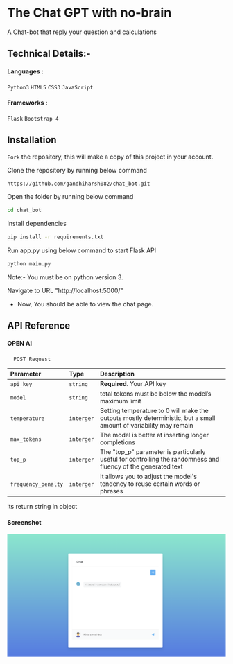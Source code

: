 
# The Chat GPT with no-brain

A Chat-bot that reply your question and calculations 


## Technical Details:-

####  Languages : 
`Python3` `HTML5` `CSS3` `JavaScript`

#### Frameworks :
`Flask` `Bootstrap 4`
## Installation

`Fork` the repository, this will make a copy of this project in your account.

Clone the repository by running below command

```bash
https://github.com/gandhiharsh082/chat_bot.git
```

Open the folder by running below command

```bash
cd chat_bot
```

Install dependencies

```bash
pip install -r requirements.txt
```

Run app.py using below command to start Flask API

```bash
python main.py
```

Note:- You must be on python version 3.

Navigate to URL "http://localhost:5000/"
- Now, You should be able to view the chat page.


## API Reference

#### OPEN AI

```http
  POST Request
```

| Parameter | Type     | Description                |
| :-------- | :------- | :------------------------- |
| `api_key` | `string` | **Required**. Your API key |
| `model` | `string` |total tokens must be below the model’s maximum limit |
| `temperature` | `interger` |Setting temperature to 0 will make the outputs mostly deterministic, but a small amount of variability may remain |
| `max_tokens` | `interger` |The model is better at inserting longer completions|
| `top_p` | `interger` |The "top_p" parameter is particularly useful for controlling the randomness and fluency of the generated text|
| `frequency_penalty` | `interger` |It allows you to adjust the model's tendency to reuse certain words or phrases|

its return string in object


#### Screenshot 

![Logo](screenshot.png)

